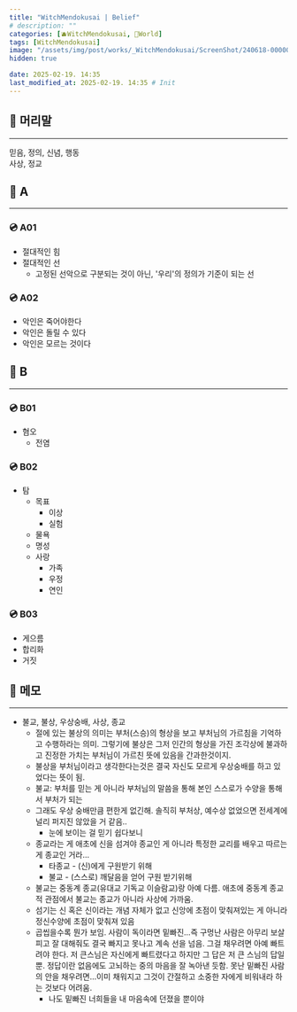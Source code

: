 ```yaml
---
title: "WitchMendokusai | Belief"
# description: ""
categories: [🫐WitchMendokusai, 🥥World]
tags: [WitchMendokusai]
image: "/assets/img/post/works/_WitchMendokusai/ScreenShot/240618-000000.png"
hidden: true

date: 2025-02-19. 14:35
last_modified_at: 2025-02-19. 14:35 # Init
---
```


## 📀 머리말

---

믿음, 정의, 신념, 행동  
사상, 정교  

## 📀 A

---

### 💿 A01

- 절대적인 힘
- 절대적인 선
  - 고정된 선악으로 구분되는 것이 아닌, '우리'의 정의가 기준이 되는 선

### 💿 A02

- 악인은 죽어야한다
- 악인은 돌릴 수 있다
- 악인은 모르는 것이다

## 📀 B

---

### 💿 B01

- 혐오
  - 전염

### 💿 B02

- 탐
  - 목표
    - 이상
    - 실험
  - 물욕
  - 명성
  - 사랑
    - 가족
    - 우정
    - 연인

### 💿 B03

- 게으름
- 합리화
- 거짓

## 📀 메모

---

- 불교, 불상, 우상숭배, 사상, 종교
  - 절에 있는 불상의 의미는 부처(스승)의 형상을 보고 부처님의 가르침을 기억하고 수행하라는 의미. 그렇기에 불상은 그저 인간의 형상을 가진 조각상에 불과하고 진정한 가치는 부처님이 가르친 뜻에 있음을 간과한것이지.
  - 불상을 부처님이라고 생각한다는것은 결국 자신도 모르게 우상숭배를 하고 있었다는 뜻이 됨.
  - 불교: 부처를 믿는 게 아니라 부처님의 말씀을 통해 본인 스스로가 수양을 통해서 부처가 되는
  - 그래도 우상 숭배만큼 편한게 없긴해. 솔직히 부처상, 예수상 없었으면 전세계에 널리 퍼지진 않았을 거 같음..
    - 눈에 보이는 걸 믿기 쉽다보니
  - 종교라는 게 애초에 신을 섬겨야 종교인 게 아니라 특정한 교리를 배우고 따르는 게 종교인 거라...
    - 타종교 - (신)에게 구원받기 위해
    - 불교 - (스스로) 깨달음을 얻어 구원 받기위해
  - 불교는 중동계 종교(유대교 기독교 이슬람교)랑 아예 다름. 애초에 중동계 종교적 관점에서 불교는 종교가 아니라 사상에 가까움.
  - 섬기는 신 혹은 신이라는 개념 자체가 없고 신앙에 초점이 맞춰져있는 게 아니라 정신수양에 초점이 맞춰져 있음
  - 곱씹을수록 뭔가 보임. 사람이 독이라면 밑빠진...즉 구멍난 사람은 아무리 보살피고 잘 대해줘도 결국 빠지고 못나고 계속 선을 넘음. 그걸 채우려면 아예 빠트려야 한다. 저 큰스님은 자신에게 빠트렸다고 하지만 그 답은 저 큰 스님의 답일 뿐. 정답이란 없음에도 고뇌하는 중의 마음을 잘 녹아낸 듯함. 못난 밑빠진 사람의 안을 채우려면...이미 채워지고 그것이 간절하고 소중한 자에게 비워내라 하는 것보다 어려움.
    - 나도 밑빠진 너희들을 내 마음속에 던졌을 뿐이야
